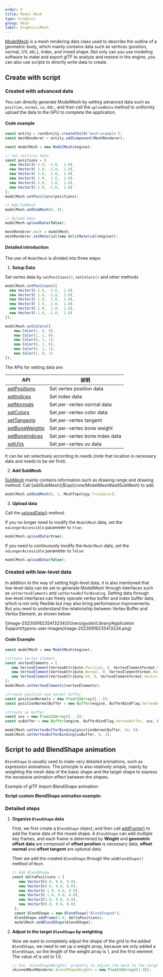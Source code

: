 ```yaml
---
order: 5
title: Model Mesh
type: Graphics
group: Mesh
label: Graphics/Mesh
---
```


[ModelMesh](${api}core/ModelMesh) is a mesh rendering data class used to describe the outline of a geometric body, which mainly contains data such as vertices (position, normal, UV, etc.), index, and mixed shape. Not only can you use modeling software to make and export glTF to analyze and restore in the engine, you can also use scripts to directly write data to create.

<playground src="obj-loader.ts"></playground>

## Create with script

### Created with advanced data

You can directly generate ModelMesh by setting advanced data such as `position`, `normal`, `uv`, etc., and then call the `uploadData` method to uniformly upload the data to the GPU to complete the application.

#### Code example

```typescript
const entity = rootEntity.createChild('mesh-example');
const meshRenderer = entity.addComponent(MeshRenderer);

const modelMesh = new ModelMesh(engine);

// Set vertices data
const positions = [
  new Vector3(-1.0, -1.0,  1.0),
  new Vector3( 1.0, -1.0,  1.0),
  new Vector3( 1.0,  1.0,  1.0),
  new Vector3( 1.0,  1.0,  1.0),
  new Vector3(-1.0,  1.0,  1.0),
  new Vector3(-1.0, -1.0,  1.0)
];
modelMesh.setPositions(positions);

// Add SubMesh
modelMesh.addSubMesh(0, 6);

// Upload data
modelMesh.uploadData(false);

meshRenderer.mesh = modelMesh;
meshRenderer.setMaterial(new UnlitMaterial(engine));
```

#### Detailed introduction

The use of `ModelMesh` is divided into three steps:

1. **Setup Data**

Set vertex data by `setPositions()`, `setColors()` and other methods

```typescript
modelMesh.setPositions([
  new Vector3(-1.0, -1.0,  1.0),
  new Vector3( 1.0, -1.0,  1.0),
  new Vector3( 1.0,  1.0,  1.0),
  new Vector3( 1.0,  1.0,  1.0),
  new Vector3(-1.0,  1.0,  1.0),
  new Vector3(-1.0, -1.0,  1.0)
]);

modelMesh.setColors([
    new Color(1, 0, 0),
    new Color(1, 1, 0),
    new Color(0, 1, 1),
    new Color(0, 1, 0),
    new Color(0, 1, 1),
    new Color(1, 0, 1)
]);
```

The APIs for setting data are:

| API                                                   | 说明                           |
| ----------------------------------------------------- | ------------------------------ |
| [setPositions](${api}core/ModelMesh#setPositions)     | Set vertex position data       |
| [setIndices](${api}core/ModelMesh#setIndices)         | Set index data                 |
| [setNormals](${api}core/ModelMesh#setNormals)         | Set per-vertex normal data     |
| [setColors](${api}core/ModelMesh#setColors)           | Set per-vertex color data      |
| [setTangents](${api}core/ModelMesh#setTangents)       | Set per-vertex tangent         |
| [setBoneWeights](${api}core/ModelMesh#setBoneWeights) | Set per-vertex bone weight     |
| [setBoneIndices](${api}core/ModelMesh#setBoneIndices) | Set per-vertex bone index data |
| [setUVs](${api}core/ModelMesh#setUVs)                 | Set per-vertex uv data         |

It can be set selectively according to needs (note that location is necessary data and needs to be set first).

2. **Add SubMesh**

[SubMesh](${api}core/SubMesh) mainly contains information such as drawing range and drawing method. Call [addSubMesh](${api}core/ModelMesh#addSubMesh) to add.

```typescript
modelMesh.addSubMesh(0, 2, MeshTopology.Triangles);
```

3. **Upload data**

Call the [uploadData()](${api}core/ModelMesh#uploadData) method.

If you no longer need to modify the `ModelMesh` data, set the `noLongerAccessible` parameter to `true`:

```typescript
modelMesh.uploadData(true);
```

If you need to continuously modify the `ModelMesh` data, set the `noLongerAccessible` parameter to `false`:

```typescript
modelMesh.uploadData(false);
```

<playground src="model-mesh.ts"></playground>

### Created with low-level data

In addition to the way of setting high-level data, it is also mentioned that low-level data can be set to generate ModelMesh through interfaces such as `setVertexElements` and `setVertexBufferBinding`. Setting data through low-level interfaces can freely operate vertex buffer and index buffer data, which is not only flexible but may also bring performance improvements. But you need to understand the relationship between Vertex Buffer and Vertex Element, as shown below:

![image-20230916235413234](/Users/guolei/Library/Application Support/typora-user-images/image-20230916235413234.png)

#### Code Example

```typescript
const modelMesh = new ModelMesh(engine);

//Create vertex element
const vertexElements = [
   new VertexElement(VertexAttribute.Position, 0, VertexElementFormat.Vector3, 0),
   new VertexElement(VertexAttribute.Normal, 0, VertexElementFormat.Vector3, 0),
   new VertexElement(VertexAttribute.UV, 0, VertexElementFormat.Vector2, 1)
];
modelMesh.setVertexElements(vertexElements);

//Create position and normal buffer
const positionNormals = new Float32Array([...]);
const positionNormalBuffer = new Buffer(engine, BufferBindFlag.VertexBuffer, positionNormals, BufferUsage.Static);

//Create uv buffer
const uvs = new Float32Array([...]);
const uvBuffer = new Buffer(engine, BufferBindFlag.VertexBuffer, uvs, BufferUsage.Static);

modelMesh.setVertexBufferBinding(positionNormalBuffer, 24, 0);
modelMesh.setVertexBufferBinding(uvBuffer, 8, 1);
```

## Script to add BlendShape animation

`BlendShape` is usually used to make very detailed animations, such as expression animations. The principle is also relatively simple, mainly by weighting the mesh data of the basic shape and the target shape to express the excessive animation effect between the shapes.

Example of glTF import BlendShape animation:
<playground src="skeleton-animation-blendShape.ts"></playground>

**Script custom BlendShape animation example:**
<playground src="skeleton-animation-customBlendShape.ts"></playground>

### Detailed steps

1. **Organize `BlendShape` data**

   First, we first create a `BlendShape` object, and then call [addFrame()](${api}core/ModelMesh#addFrame) to add the frame data of the mixed shape. A `BlendShape` can add multiple key frames, and each frame is determined by **Weight** and **geometric offset data** are composed of **offset position** is necessary data, **offset normal** and **offset tangent** are optional data.

   Then we add the created `BlendShape` through the `addBlendShape()` method of `Mesh`.

   ```typescript
   // Add BlendShape
   const deltaPositions = [
      new Vector3(0.0, 0.0, 0.0),
      new Vector3(0.0, 0.0, 0.0),
      new Vector3(-1.0, 0.0, 0.0),
      new Vector3(-1.0, 0.0, 0.0),
      new Vector3(1.0, 0.0, 0.0),
      new Vector3(0.0, 0.0, 0.0)
    ];
    const blendShape = new BlendShape("BlendShapeA");
    blendShape.addFrame(1.0, deltaPositions);
    modelMesh.addBlendShape(blendShape);
   ```

   

2. **Adjust to the target `BlendShape` by weighting**

   Now we want to completely adjust the shape of the grid to the added `BlendShape`, we need to set up a weight array, because we only added a `BlendShape`, so the length of the weight array is 1, and the first element The value of is set to 1.0.

   ```typescript
   // Use `blendShapeWeights` property to adjust the mesh to the target BlendShape
   skinnedMeshRenderer.blendShapeWeights = new Float32Array([1.0]);
   ```

   
